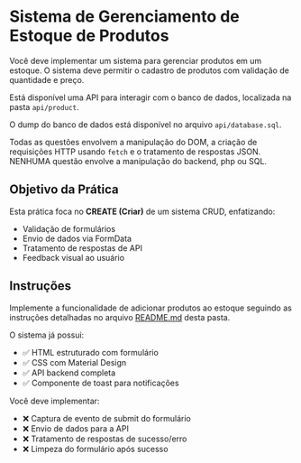 # Sistema de Gerenciamento de Estoque de Produtos

Você deve implementar um sistema para gerenciar produtos em um estoque. O sistema deve permitir o cadastro de produtos com validação de quantidade e preço.

Está disponível uma API para interagir com o banco de dados, localizada na pasta `api/product`.

O dump do banco de dados está disponível no arquivo `api/database.sql`.

Todas as questões envolvem a manipulação do DOM, a criação de requisições HTTP usando `fetch` e o tratamento de respostas JSON. NENHUMA questão envolve a manipulação do backend, php ou SQL.

## Objetivo da Prática

Esta prática foca no **CREATE (Criar)** de um sistema CRUD, enfatizando:
- Validação de formulários
- Envio de dados via FormData
- Tratamento de respostas de API
- Feedback visual ao usuário

## Instruções

Implemente a funcionalidade de adicionar produtos ao estoque seguindo as instruções detalhadas no arquivo [README.md](README.md) desta pasta.

O sistema já possui:
- ✅ HTML estruturado com formulário
- ✅ CSS com Material Design
- ✅ API backend completa
- ✅ Componente de toast para notificações

Você deve implementar:
- ❌ Captura de evento de submit do formulário
- ❌ Envio de dados para a API
- ❌ Tratamento de respostas de sucesso/erro
- ❌ Limpeza do formulário após sucesso
